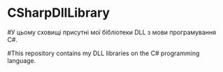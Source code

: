 # CSharpDllLibrary

#У цьому сховищі присутні мої бібліотеки DLL з мови програмування C#.

#This repository contains my DLL libraries on the C# programming language.
